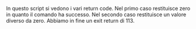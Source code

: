 <Spiegazione Script>

In questo script si vedono i vari return code.
Nel primo caso restituisce zero in quanto il comando ha successo.
Nel secondo caso restituisce un valore diverso da zero.
Abbiamo in fine un exit return di 113.
